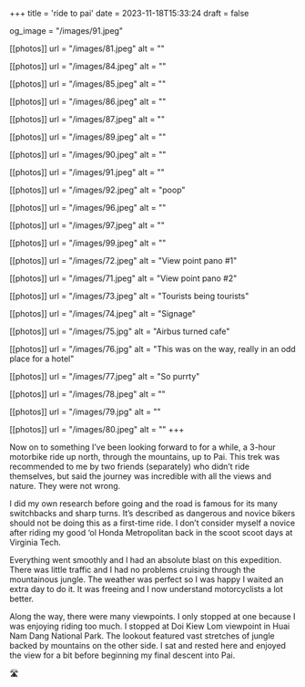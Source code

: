 +++
title = 'ride to pai'
date = 2023-11-18T15:33:24
draft = false

og_image = "/images/91.jpeg"

[[photos]]
  url = "/images/81.jpeg"
  alt = ""

[[photos]]
  url = "/images/84.jpeg"
  alt = ""

[[photos]]
  url = "/images/85.jpeg"
  alt = ""

[[photos]]
  url = "/images/86.jpeg"
  alt = ""

[[photos]]
  url = "/images/87.jpeg"
  alt = ""

[[photos]]
  url = "/images/89.jpeg"
  alt = ""

[[photos]]
  url = "/images/90.jpeg"
  alt = ""

[[photos]]
  url = "/images/91.jpeg"
  alt = ""

[[photos]]
  url = "/images/92.jpeg"
  alt = "poop"

[[photos]]
  url = "/images/96.jpeg"
  alt = ""

[[photos]]
  url = "/images/97.jpeg"
  alt = ""

[[photos]]
  url = "/images/99.jpeg"
  alt = ""

[[photos]]
  url = "/images/72.jpeg"
  alt = "View point pano #1"

[[photos]]
  url = "/images/71.jpeg"
  alt = "View point pano #2"

[[photos]]
  url = "/images/73.jpeg"
  alt = "Tourists being tourists"

[[photos]]
  url = "/images/74.jpeg"
  alt = "Signage"

[[photos]]
  url = "/images/75.jpg"
  alt = "Airbus turned cafe"

[[photos]]
  url = "/images/76.jpg"
  alt = "This was on the way, really in an odd place for a hotel"

[[photos]]
  url = "/images/77.jpeg"
  alt = "So purrty"

[[photos]]
  url = "/images/78.jpeg"
  alt = ""

[[photos]]
  url = "/images/79.jpg"
  alt = ""

[[photos]]
  url = "/images/80.jpeg"
  alt = ""
+++

Now on to something I’ve been looking forward to for a while, a 3-hour motorbike ride up north, through the mountains, up to Pai. This trek was recommended to me by two friends (separately) who didn’t ride themselves, but said the journey was incredible with all the views and nature. They were not wrong.

I did my own research before going and the road is famous for its many switchbacks and sharp turns. It’s described as dangerous and novice bikers should not be doing this as a first-time ride. I don’t consider myself a novice after riding my good ‘ol Honda Metropolitan back in the scoot scoot days at Virginia Tech.

Everything went smoothly and I had an absolute blast on this expedition. There was little traffic and I had no problems cruising through the mountainous jungle. The weather was perfect so I was happy I waited an extra day to do it. It was freeing and I now understand motorcyclists a lot better.

Along the way, there were many viewpoints. I only stopped at one because I was enjoying riding too much. I stopped at Doi Kiew Lom viewpoint in Huai Nam Dang National Park. The lookout featured vast stretches of jungle backed by mountains on the other side. I sat and rested here and enjoyed the view for a bit before beginning my final descent into Pai.

🛣️
